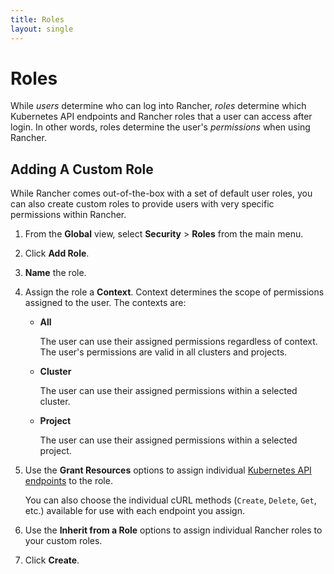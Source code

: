 ```yaml
---
title: Roles
layout: single
---
```


# Roles

While _users_ determine who can log into Rancher, _roles_ determine which Kubernetes API endpoints and Rancher roles that a user can access after login. In other words, roles determine the user's _permissions_ when using Rancher.

## Adding A Custom Role

While Rancher comes out-of-the-box with a set of default user roles, you can also create custom roles to provide users with very specific permissions within Rancher.

1.	From the **Global** view, select **Security** > **Roles** from the main menu.

2.	Click **Add Role**.

3.	**Name** the role.

4.	Assign the role a **Context**. Context determines the scope of permissions assigned to the user. The contexts are:

	- **All**

		The user can use their assigned permissions regardless of context. The user's permissions are valid in all clusters and projects.

	- **Cluster**

		The user can use their assigned permissions within a selected cluster.

	- **Project**

		The user can use their assigned permissions within a selected project.

5.	Use the **Grant Resources** options to assign individual [Kubernetes API endpoints](https://kubernetes.io/docs/reference/) to the role.

	You can also choose the individual cURL methods (`Create`, `Delete`, `Get`, etc.) available for use with each endpoint you assign.

6.	Use the **Inherit from a Role** options to assign individual Rancher roles to your custom roles.

7.	Click **Create**.
